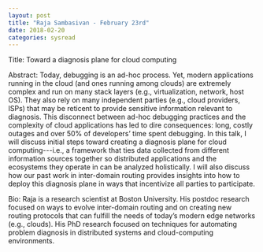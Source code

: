 ```yaml
---
layout: post
title: "Raja Sambasivan - February 23rd"
date: 2018-02-20
categories: sysread
---
```


Title: Toward a diagnosis plane for cloud computing

Abstract: Today, debugging  is an ad-hoc process.  Yet, modern applications running in the cloud (and ones running among clouds) are extremely complex and run on many stack layers (e.g., virtualization, network, host OS).  They also rely on many independent parties (e.g., cloud providers, ISPs) that may be reticent to provide sensitive information relevant to diagnosis.  This disconnect between ad-hoc debugging practices and the complexity of cloud applications has led to dire consequences: long, costly outages and over 50% of developers’ time spent debugging. In this talk, I will discuss initial steps toward creating a diagnosis plane for cloud computing---i.e., a framework that ties data collected from different information sources together so distributed applications and the ecosystems they operate in can be analyzed holistically.  I will also discuss how our past work in inter-domain routing provides insights into how to deploy this diagnosis plane in ways that incentivize all parties to participate.  

Bio: Raja is a research scientist at Boston University.  His postdoc research focused on ways to evolve inter-domain routing and on creating new routing protocols that can fulfill the needs of today’s modern edge networks (e.g., clouds).  His PhD research focused on techniques for automating problem diagnosis in distributed systems and cloud-computing environments.
